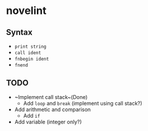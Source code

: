# novelint

## Syntax

- `print string`
- `call ident`
- `fnbegin ident`
- `fnend`

## TODO
- ~Implement call stack~(Done)
    - Add `loop` and `break` (implement using call stack?)
- Add arithmetic and comparison
    - Add `if`
- Add variable (integer only?)
